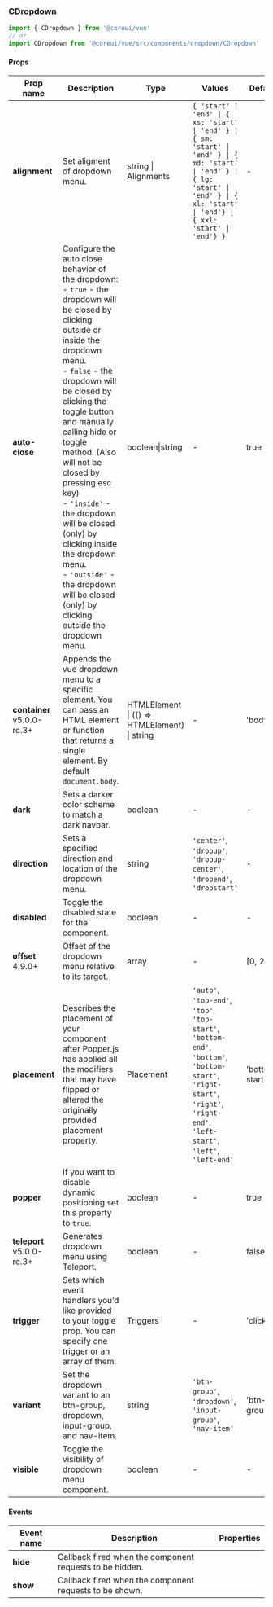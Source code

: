 ### CDropdown

```jsx
import { CDropdown } from '@coreui/vue'
// or
import CDropdown from '@coreui/vue/src/components/dropdown/CDropdown'
```

#### Props

| Prop name                                                          | Description                                                                                                                                                                                                                                                                                                                                                                                                                                                                                              | Type                                         | Values                                                                                                                                                                                        | Default        |
| ------------------------------------------------------------------ | -------------------------------------------------------------------------------------------------------------------------------------------------------------------------------------------------------------------------------------------------------------------------------------------------------------------------------------------------------------------------------------------------------------------------------------------------------------------------------------------------------- | -------------------------------------------- | --------------------------------------------------------------------------------------------------------------------------------------------------------------------------------------------- | -------------- |
| **alignment**                                                      | Set aligment of dropdown menu.                                                                                                                                                                                                                                                                                                                                                                                                                                                                           | string \| Alignments                         | `{ 'start' \| 'end' \| { xs: 'start' \| 'end' } \| { sm: 'start' \| 'end' } \| { md: 'start' \| 'end' } \| { lg: 'start' \| 'end' } \| { xl: 'start' \| 'end'} \| { xxl: 'start' \| 'end'} }` | -              |
| **auto-close**                                                     | Configure the auto close behavior of the dropdown:<br>- `true` - the dropdown will be closed by clicking outside or inside the dropdown menu.<br>- `false` - the dropdown will be closed by clicking the toggle button and manually calling hide or toggle method. (Also will not be closed by pressing esc key)<br>- `'inside'` - the dropdown will be closed (only) by clicking inside the dropdown menu.<br>- `'outside'` - the dropdown will be closed (only) by clicking outside the dropdown menu. | boolean\|string                              | -                                                                                                                                                                                             | true           |
| **container** <br><div class="badge bg-primary">v5.0.0-rc.3+</div> | Appends the vue dropdown menu to a specific element. You can pass an HTML element or function that returns a single element. By default `document.body`.                                                                                                                                                                                                                                                                                                                                                 | HTMLElement \| (() => HTMLElement) \| string | -                                                                                                                                                                                             | 'body'         |
| **dark**                                                           | Sets a darker color scheme to match a dark navbar.                                                                                                                                                                                                                                                                                                                                                                                                                                                       | boolean                                      | -                                                                                                                                                                                             | -              |
| **direction**                                                      | Sets a specified direction and location of the dropdown menu.                                                                                                                                                                                                                                                                                                                                                                                                                                            | string                                       | `'center'`, `'dropup'`, `'dropup-center'`, `'dropend'`, `'dropstart'`                                                                                                                         | -              |
| **disabled**                                                       | Toggle the disabled state for the component.                                                                                                                                                                                                                                                                                                                                                                                                                                                             | boolean                                      | -                                                                                                                                                                                             | -              |
| **offset** <br><div class="badge bg-primary">4.9.0+</div>          | Offset of the dropdown menu relative to its target.                                                                                                                                                                                                                                                                                                                                                                                                                                                      | array                                        | -                                                                                                                                                                                             | [0, 2]         |
| **placement**                                                      | Describes the placement of your component after Popper.js has applied all the modifiers that may have flipped or altered the originally provided placement property.                                                                                                                                                                                                                                                                                                                                     | Placement                                    | `'auto'`, `'top-end'`, `'top'`, `'top-start'`, `'bottom-end'`, `'bottom'`, `'bottom-start'`, `'right-start'`, `'right'`, `'right-end'`, `'left-start'`, `'left'`, `'left-end'`                | 'bottom-start' |
| **popper**                                                         | If you want to disable dynamic positioning set this property to `true`.                                                                                                                                                                                                                                                                                                                                                                                                                                  | boolean                                      | -                                                                                                                                                                                             | true           |
| **teleport** <br><div class="badge bg-primary">v5.0.0-rc.3+</div>  | Generates dropdown menu using Teleport.                                                                                                                                                                                                                                                                                                                                                                                                                                                                  | boolean                                      | -                                                                                                                                                                                             | false          |
| **trigger**                                                        | Sets which event handlers you’d like provided to your toggle prop. You can specify one trigger or an array of them.                                                                                                                                                                                                                                                                                                                                                                                      | Triggers                                     | -                                                                                                                                                                                             | 'click'        |
| **variant**                                                        | Set the dropdown variant to an btn-group, dropdown, input-group, and nav-item.                                                                                                                                                                                                                                                                                                                                                                                                                           | string                                       | `'btn-group'`, `'dropdown'`, `'input-group'`, `'nav-item'`                                                                                                                                    | 'btn-group'    |
| **visible**                                                        | Toggle the visibility of dropdown menu component.                                                                                                                                                                                                                                                                                                                                                                                                                                                        | boolean                                      | -                                                                                                                                                                                             | -              |

#### Events

| Event name | Description                                              | Properties |
| ---------- | -------------------------------------------------------- | ---------- |
| **hide**   | Callback fired when the component requests to be hidden. |
| **show**   | Callback fired when the component requests to be shown.  |
